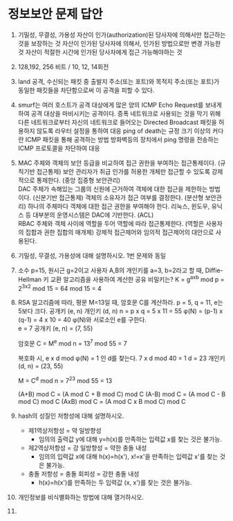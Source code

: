 # 정보보안 문제 답안

1. 기밀성, 무결성, 가용성
    자산이 인가(authorization)된 당사자에 의해서만 접근하는 것을 보장하는 것
    자산이 인가된 당사자에 의해서, 인가된 방법으로만 변경 가능한 것
    자산이 적절한 시간에 인가된 당사자에게 접근 가능해야하는 것
    
      
    
2. 128,192, 256 비트 / 10, 12, 14회전

      

3. land 공격, 수신되는 패킷 중 출발지 주소(또는 포트)와 목적지 주소(또는 포트)가 동일한 패킷들을 차단함으로써 이 공격을 피할 수 있다.

      

4. smurf는 여러 호스트가 공격 대상에게 많은 양의 ICMP Echo Request를 보내게 하여 공격 대상을 마비시키는 공격이다.
    증폭 네트워크로 사용되는 것을 막기 위해 다른 네트워크로부터 자신의 네트워크로 들어오는 Directed Broadcast 패킷을 허용하지 않도록 라우터 설정을 통하여 대응
    ping of death는 규정 크기 이상의 커다란 ICMP 패킷을 통해 공격하는 방법
    방화벽등의 장치에서 ping 명령을 전송하는 ICMP 프로토콜을 차단하여 대응

      

5. MAC
    주체와 객체의 보안 등급을 비교하여 접근 권한을 부여하는 접근통제이다. (규칙기반 접근통제)
    보안 관리자가 취급 인가를 허용한 개체만 접근할 수 있도록 강제적으로 통제한다. (중앙 집중형 보안관리)  
    DAC
    주체가 속해있는 그룹의 신원에 근거하여 객체에 대한 접근을 제한하는 방법이다. (신분기반 접근통제)
    객체의 소유자가 접근 여부를 결정한다. (분산형 보안관리)
    하나의 주체마다 객체에 대한 접근 권한을 부여해야 한다.
    리눅스, 윈도우, 유닉스 등 대부분의 운영시스템은 DAC에 기반한다. (ACL)  
    RBAC
    주체와 객체 사이에 역할을 두어 역할에 따라 접근통제한다. (역할은 사용자의 집합과 권한 집합의 매개체)
    강제적 접근제어와 임의적 접근제어의 대안으로 사용된다.  

6. 기밀성, 무결성, 가용성에 대해 설명하시오.
    1번 문제와 동일

7. 소수 p=15, 원시근 g=2이고 사용자 A,B의 개인키를 a=3, b=2라고 할 때, Diffie-Hellman 키 교환 알고리즘을 사용하여 계산한 공유 비밀키는?
    K = g<sup>axb</sup> mod p = 2<sup>3x2</sup> mod 15 = 64 mod 15 = 4

8. RSA 알고리즘에 따라, 평문 M=13일 때, 암호문 C를 계산하라. p = 5, q = 11, e는 5보다 크다.
    공개키 (e, n)
    개인키 (d, n)
    n = p x q = 5 x 11 = 55
    φ(N) = (p-1) x (q-1) = 4 x 10 = 40
    φ(N)와 서로소인 e를 구한다.    
    e = 7 공개키 (e, n) = (7, 55)
    
    암호문 C = M<sup>e</sup> mod n = 13<sup>7</sup> mod 55 = 7

    복호화 시,
    e x d mod φ(N) = 1 인 d를 찾는다.
    7 x d mod 40 = 1
    d = 23 개인키 (d, n) = (23, 55)
    
    M = C<sup>d</sup> mod n = 7<sup>23</sup> mod 55 = 13

    (A+B) mod C = (A mod C + B mod C) mod C
    (A-B) mod C = (A mod C - B mod C) mod C
    (AxB) mod C = (A mod C x B mod C) mod C

9. hash의 성질인 저항성에 대해 설명하시오.
    - 제1역상저항성 = 약 일방향성
        - 임의의 출력값 y에 대해 y=h(x)를 만족하는 입력값 x를 찾는 것은 불가능.
    - 제2역상저항성 = 강 일방향성 = 약한 충돌 내성
        - 임의의 입력값 x에 대해 h(x)=h(x'), x!=x'을 만족하는 입력값 x'를 찾는 것은 불가능.
    - 충돌 저항성   = 충돌 회피성 = 강한 충돌 내성
        - h(x)=h(x')를 만족하는 두 입력값 (x, x')를 찾는 것은 불가능.

10. 개인정보를 비식별화하는 방법에 대해 열거하시오.
11. 



















